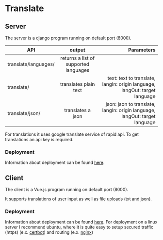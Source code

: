 # Translate

## Server

The server is a django program running on default port (8000).

| API                  |                output                 |                                                                 Parameters |
| -------------------- | :-----------------------------------: | -------------------------------------------------------------------------: |
| translate/languages/ | returns a list of supported languages |                                                                            |
| translate/           |         translates plain text         | text: text to translate, langIn: origin language, langOut: target language |
| translate/json/      |           translates a json           | json: json to translate, langIn: origin language, langOut: target language |

For translations it uses google translate service of rapid api. To get translations an api key is required.

### Deployment

Information about deployment can be found [here](https://docs.djangoproject.com/en/3.0/howto/deployment/).

## Client

The client is a Vue.js program running on default port (8000).

It supports translations of user input as well as file uploads (txt and json).

### Deployment

Information about deployment can be found [here](https://cli.vuejs.org/guide/deployment.html#general-guidelines).
For deployment on a linux server I recommend ubuntu, where it is quite easy to setup secured traffic (https) (e.x. [certbot](https://certbot.eff.org/lets-encrypt/ubuntubionic-nginx)) and routing (e.x. [nginx](https://docs.nginx.com/nginx/admin-guide/web-server/reverse-proxy/))

